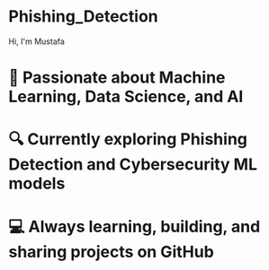 # Phishing_Detection

Hi, I'm Mustafa

# 🚀 Passionate about Machine Learning, Data Science, and AI
# 🔍 Currently exploring Phishing Detection and Cybersecurity ML models
# 💻 Always learning, building, and sharing projects on GitHub
